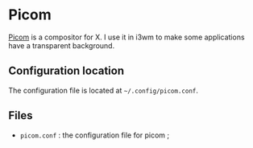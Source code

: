 # Picom
[Picom](https://github.com/yshui/picom) is a compositor for X. I use it in i3wm to make some applications have a transparent background.

## Configuration location
The configuration file is located at `~/.config/picom.conf`.

## Files
- `picom.conf` : the configuration file for picom ;
